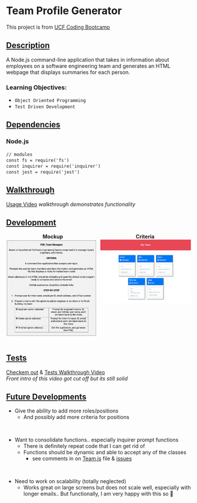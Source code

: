 # Team Profile Generator

This project is from [UCF Coding Bootcamp][1]

## <u>Description</u>

A Node.js command-line application that takes in information about employees on a software engineering team and generates an HTML webpage that displays summaries for each person.
<br>

### Learning Objectives:

- `Object Oriented Programming`<br>
- `Test Driven Development`

## <u>Dependencies</u>

### Node.js <br>

    // modules
    const fs = require('fs')
    const inquirer = require('inquirer')
    const jest = require('jest')

## <u>Walkthrough</u>

[Usage Video][usage] <i>walkthrough demonstrates functionality</i>

## <u>Development</u>

<div style="display: flex; flex-wrap: wrap">
  <div style="width: 100%; display: flex; justify-content: space-around">
    <div><b>Mockup</b></div>
    <div><b>Criteria</b> </div>
  </div>
</div>

<div style="display: flex; justify-content: space-between">
  <img src="./development/criteria.png" alt="criteria" width="49%">
  <img src="./development/mockup.png" alt="mockup" height="50%" width="49%">
</div>
<br>

## <u>Tests</u>

[Checkem out][3]
&
[Tests Walkthrough Video][test] <br>
<i> Front intro of this video got cut off but its still solid </i>

## <u>Future Developments</u>

* Give the ability to add more roles/positions
  * And possibly add more criteria for positions

<br>

* Want to consolidate functions.. especially inquirer prompt functions
  - There is definitely repeat code that I can get rid of
  - Functions should be dynamic and able to accept any of the classes
    - see comments in on [Team.js][5] file & [issues][6]

<br>

* Need to work on scalability (totally neglected)
  - Works great on large screens but does not scale well, especially with longer emails.. But functionally, I am very happy with this so 🤫

[1]: https://github.com/UCF-Coding-Boot-Camp/UCF-VIRT-BO-FSF-PT-04-2021-U-B/tree/main/10-OOP/02-Challenge
[usage]: https://www.youtube.com/watch?v=spUYy095ViE
[3]: https://github.com/its-jefe/Team-Profile-Generator/tree/main/__tests__
[test]: https://www.youtube.com/watch?v=o7qdDidwnuw
[5]: https://github.com/its-jefe/Team-Profile-Generator/blob/main/lib/Team.js
[6]: https://github.com/its-jefe/Team-Profile-Generator/issues